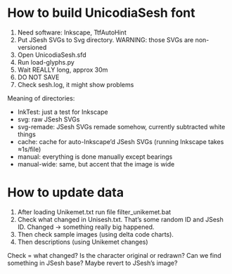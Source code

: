 # How to build UnicodiaSesh font

1. Need software: Inkscape, TtfAutoHint
2. Put JSesh SVGs to Svg directory. WARNING: those SVGs are non-versioned
3. Open UnicodiaSesh.sfd
4. Run load-glyphs.py
5. Wait REALLY long, approx 30m
6. DO NOT SAVE
7. Check sesh.log, it might show problems

Meaning of directories:
- InkTest: just a test for Inkscape
- svg: raw JSesh SVGs
- svg-remade: JSesh SVGs remade somehow, currently subtracted white things
- cache: cache for auto-Inkscape’d JSesh SVGs (running Inkscape takes ≈1s/file)
- manual: everything is done manually except bearings
- manual-wide: same, but accent that the image is wide

# How to update data

1. After loading Unikemet.txt run file filter_unikemet.bat
2. Check what changed in Unisesh.txt. That’s some random ID and JSesh ID. Changed → something really big happened.
3. Then check sample images (using delta code charts).
4. Then descriptions (using Unikemet changes)

Check = what changed? Is the character original or redrawn? Can we find something in JSesh base? Maybe revert to JSesh’s image?
